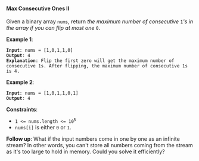 #### Max Consecutive Ones II

Given a binary array `nums`, return _the maximum number of consecutive_ `1`_'s in the array if you can flip at most one_  `0`.

**Example 1**:
<pre><code><b>Input</b>: nums = [1,0,1,1,0]
<b>Output</b>: 4
<b>Explanation</b>: Flip the first zero will get the maximum number of consecutive 1s. After flipping, the maximum number of consecutive 1s is 4.
</code></pre>

**Example 2**:
<pre><code><b>Input</b>: nums = [1,0,1,1,0,1]
<b>Output</b>: 4
</code></pre>

**Constraints**:
- <code>1 <= nums.length <= 10<sup>5</sup></code>
- `nums[i]`  is either  `0`  or  `1`.

**Follow up**: What if the input numbers come in one by one as an infinite stream? In other words, you can't store all numbers coming from the stream as it's too large to hold in memory. Could you solve it efficiently?
